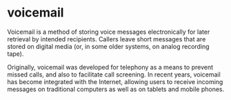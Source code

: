 # voicemail
Voicemail is a method of storing voice messages electronically for later retrieval by intended recipients. Callers leave short messages that are stored on digital media (or, in some older systems, on analog recording tape).

Originally, voicemail was developed for telephony as a means to prevent missed calls, and also to facilitate call screening. In recent years, voicemail has become integrated with the Internet, allowing users to receive incoming messages on traditional computers as well as on tablets and mobile phones.
